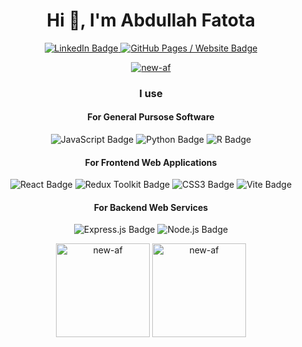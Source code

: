 <h1 align="center">Hi 👋, I'm Abdullah Fatota</h1>

<p align="center">
    <a href="https://www.linkedin.com/in/abdullah-fatota-039a34218/">
        <img src="https://img.shields.io/badge/LinkedIn-0A66C2?logo=linkedin&logoColor=fff&style=for-the-badge" alt="LinkedIn Badge" />
    </a>
    <a href="https://new-af.github.io/">
        <img src="https://img.shields.io/badge/Website-121013?style=for-the-badge&logo=githubpages&logoColor=white" alt="GitHub Pages / Website Badge" />
    </a>
</p>

<p align="center">
    <a href="https://github.com/ryo-ma/github-profile-trophy">
        <img src="https://github-profile-trophy.vercel.app/?username=new-af&row=1&column=3&no-frame=true&theme=dark_lover&no-bg=true" alt="new-af" />
    </a>
</p>

<h3 align="center">I use</h3>

<h4 align="center">For General Pursose Software</h4>
<p align="center">

<img src="https://img.shields.io/badge/JavaScript-F7DF1E?logo=javascript&logoColor=000&style=for-the-badge" alt="JavaScript Badge"/>

<img src="https://img.shields.io/badge/Python-3776AB?logo=python&logoColor=fff&style=for-the-badge" alt="Python Badge"/>

<img src="https://img.shields.io/badge/R-276DC3?logo=r&logoColor=fff&style=for-the-badge" alt="R Badge"/>

</p>

<h4 align="center">For Frontend Web Applications</h4>
<p align="center">

<img src="https://img.shields.io/badge/React-61DAFB?style=for-the-badge&logo=react&logoColor=000000" alt="React Badge"/>

<img src="https://img.shields.io/badge/Redux%20Toolkit-764ABC?logo=redux&logoColor=fff&style=for-the-badge" alt="Redux Toolkit Badge"/>

<img src="https://img.shields.io/badge/CSS3-1572B6?logo=css3&logoColor=fff&style=for-the-badge" alt="CSS3 Badge"/>

<img src="https://img.shields.io/badge/Vite-B73BFE?style=for-the-badge&logo=vite&logoColor=FFD62E" alt="Vite Badge"/>

</p>

<h4 align="center">For Backend Web Services</h4>
<p align="center">

<img src="https://img.shields.io/badge/Express-000?logo=express&logoColor=fff&style=for-the-badge" alt="Express.js Badge"/>

<img src="https://img.shields.io/badge/Node.js-393?logo=nodedotjs&logoColor=fff&style=for-the-badge" alt="Node.js Badge"/>

</p>

<p align="center">
    <img src="https://github-readme-stats.vercel.app/api/top-langs?username=new-af&show_icons=true&theme=flat&locale=en&layout=compact&hide=tcl&custom_title=My%20most%20used%20programming%20languages&title_color=000000&card_width=400" height="150" alt="new-af" />
    <img src="https://github-readme-streak-stats.herokuapp.com/?user=new-af&theme=flat" height="150" alt="new-af" />
</p>
